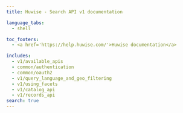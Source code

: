 ```yaml
---
title: Huwise - Search API v1 documentation

language_tabs:
  - shell

toc_footers:
  - <a href='https://help.huwise.com/'>Huwise documentation</a>

includes:
  - v1/available_apis
  - common/authentication
  - common/oauth2
  - v1/query_language_and_geo_filtering
  - v1/using_facets
  - v1/catalog_api
  - v1/records_api
search: true
---
```

